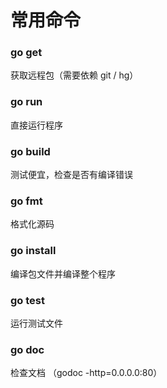 # 常用命令

### go get
  获取远程包（需要依赖 git / hg）

### go run
  直接运行程序

### go build
  测试便宜，检查是否有编译错误

### go fmt
  格式化源码

### go install
  编译包文件并编译整个程序

### go test
  运行测试文件

### go doc
  检查文档 （godoc -http=0.0.0.0:80）
